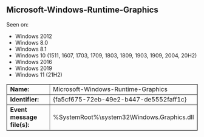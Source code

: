 ## Microsoft-Windows-Runtime-Graphics

Seen on:
* Windows 2012
* Windows 8.0
* Windows 8.1
* Windows 10 (1511, 1607, 1703, 1709, 1803, 1809, 1903, 1909, 2004, 20H2)
* Windows 2016
* Windows 2019
* Windows 11 (21H2)

<table border="1" class="docutils">
  <tbody>
    <tr>
      <td><b>Name:</b></td>
      <td>Microsoft-Windows-Runtime-Graphics</td>
    </tr>
    <tr>
      <td><b>Identifier:</b></td>
      <td>{fa5cf675-72eb-49e2-b447-de5552faff1c}</td>
    </tr>
    <tr>
      <td><b>Event message file(s):</b></td>
      <td>%SystemRoot%\system32\Windows.Graphics.dll</td>
    </tr>
  </tbody>
</table>

&nbsp;

